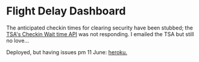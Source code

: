 # Flight Delay Dashboard

The anticipated checkin times for clearing security have been stubbed; the [TSA's Checkin Wait time API](
    https://www.dhs.gov/mytsa-api-documentation
) was not responding.  I emailed the TSA but still no love...


Deployed, but having issues pm 11 June: [heroku.](https://arcane-ravine-69645.herokuapp.com/ )
